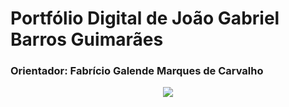 # Portfólio Digital de João Gabriel Barros Guimarães

### Orientador: Fabrício Galende Marques de Carvalho

<div align="center">
    <img src="https://github.com/gabrielbguimaraes/portfolio_dsm-/blob/main/foto_gabriel.jpeg">
</div>
   